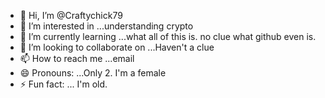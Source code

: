 - 👋 Hi, I’m @Craftychick79
- 👀 I’m interested in ...understanding crypto 
- 🌱 I’m currently learning ...what all of this is. no clue what github even is.
- 💞️ I’m looking to collaborate on ...Haven't a clue  
- 📫 How to reach me ...email
- 😄 Pronouns: ...Only 2. I'm a female
- ⚡ Fun fact: ... I'm old.

<!---
Craftychick79/Craftychick79 is a ✨ special ✨ repository because its `README.md` (this file) appears on your GitHub profile.
You can click the Preview link to take a look at your changes.
--->

